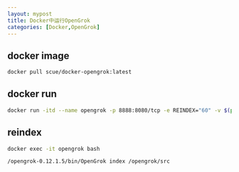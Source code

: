 ```yaml
---
layout: mypost
title: Docker中运行OpenGrok
categories: [Docker,OpenGrok]
---
```


## docker image

```bash
docker pull scue/docker-opengrok:latest
```

## docker run

```bash
docker run -itd --name opengrok -p 8888:8080/tcp -e REINDEX="60" -v $(pwd)/src/:/opengrok/src  -v $(pwd)/data/:/opengrok/data/ --restart=on-failure scue/docker-opengrok:latest
```

## reindex

```bash
docker exec -it opengrok bash

/opengrok-0.12.1.5/bin/OpenGrok index /opengrok/src
```

